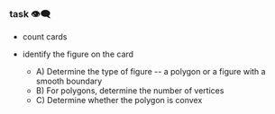### task :eye_speech_bubble:

- count cards

- identify the figure on the card
  * A) Determine the type of figure -- a polygon or a figure with a smooth
    boundary
  * B) For polygons, determine the number of vertices
  * C) Determine whether the polygon is convex
